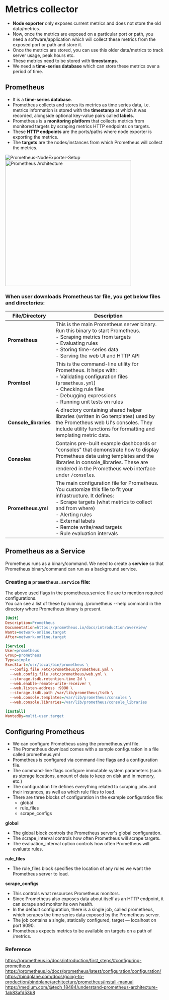 # Metrics collector

- **Node exporter** only exposes current metrics and does not store the old data/metrics.
- Now, once the metrics are exposed on a particular port or path, you need a software/application which will collect these metrics from the exposed port or path and store it.
- Once the metrics are stored, you can use this older data/metrics to track server usage, peak hours etc.
- These metrics need to be stored with **timestamps**.
- We need a **time-series database** which can store these metrics over a period of time.

  
  

## **Prometheus**

- It is a **time-series database**.
- Prometheus collects and stores its metrics as time series data, i.e. metrics information is stored with the **timestamp** at which it was recorded, alongside optional key-value pairs called **labels**.
- Prometheus is a **monitoring platform** that collects metrics from monitored targets by scraping metrics HTTP endpoints on targets.
- These **HTTP endpoints** are the ports/paths where node exporter is exporting the metrics.
- The **targets** are the nodes/instances from which Prometheus will collect the metrics.


  
![Prometheus-NodeExporter-Setup](https://miro.medium.com/v2/resize:fit:720/format:webp/1*H81MyuL03UTX7_MPKp6A0A.png)
<img src="[./images/prometheus-setup.png](https://miro.medium.com/v2/resize:fit:720/format:webp/1*H81MyuL03UTX7_MPKp6A0A.png)" alt="Prometheus Architecture" width="400"/>  

  
### When user downloads Prometheus tar file, you get below files and directories:

| File/Directory      | Description |
|---------------------|-------------|
| **Prometheus**      | This is the main Prometheus server binary. Run this binary to start Prometheus.<br>- Scraping metrics from targets <br>- Evaluating rules <br>- Storing time-series data <br>- Serving the web UI and HTTP API |
| **Promtool**        | This is the command-line utility for Prometheus. It helps with:<br>- Validating configuration files (`prometheus.yml`) <br>- Checking rule files <br>- Debugging expressions <br>- Running unit tests on rules |
| **Console_libraries** | A directory containing shared helper libraries (written in Go templates) used by the Prometheus web UI's consoles. They include utility functions for formatting and templating metric data. |
| **Consoles**        | Contains pre-built example dashboards or "consoles" that demonstrate how to display Prometheus data using templates and the libraries in console_libraries. These are rendered in the Prometheus web interface under `/consoles`. |
| **Prometheus.yml**  | The main configuration file for Prometheus. You customize this file to fit your infrastructure. It defines:<br>- Scrape targets (what metrics to collect and from where) <br>- Alerting rules <br>- External labels <br>- Remote write/read targets <br>- Rule evaluation intervals |
  


## **Prometheus as a Service**

Prometheus runs as a binary/command. We need to create a **service** so that Prometheus binary/command can run as a background service.

### **Creating a `prometheus.service` file:**

The above used flags in the prometheus.service file are to mention required configurations.  
You can see a list of these by running ./prometheus --help command in the directory where Prometheus binary is present.

```ini
[Unit]
Description=Prometheus
Documentation=https://prometheus.io/docs/introduction/overview/
Wants=network-online.target
After=network-online.target

[Service]
User=prometheus
Group=prometheus
Type=simple
ExecStart=/usr/local/bin/prometheus \
  --config.file /etc/prometheus/prometheus.yml \
  --web.config.file /etc/prometheus/web.yml \
  --storage.tsdb.retention.time 2d \
  --web.enable-remote-write-receiver \
  --web.listen-address :9090 \
  --storage.tsdb.path /var/lib/prometheus/tsdb \
  --web.console.templates=/var/lib/prometheus/consoles \
  --web.console.libraries=/var/lib/prometheus/console_libraries

[Install]
WantedBy=multi-user.target
```

## Configuring Prometheus
  - We can configure Prometheus using the prometheus.yml file.  
  - The Prometheus download comes with a sample configuration in a file called prometheus.yml  
  - Prometheus is configured via command-line flags and a configuration file.  
  - The command-line flags configure immutable system parameters (such as storage locations, amount of data to keep on disk and in memory, etc.)  
  - The configuration file defines everything related to scraping jobs and their instances, as well as which rule files to load.  
  - There are three blocks of configuration in the example configuration file:  
    - global
    - rule_files
    - scrape_configs

**global**
  - The global block controls the Prometheus server's global configuration.  
  - The scrape_interval controls how often Prometheus will scrape targets.  
  - The evaluation_interval option controls how often Prometheus will evaluate rules.  

**rule_files**
  - The rule_files block specifies the location of any rules we want the Prometheus server to load.

**scrape_configs**
  - This controls what resources Prometheus monitors.  
  - Since Prometheus also exposes data about itself as an HTTP endpoint, it can scrape and monitor its own health.  
  - In the default configuration, there is a single job, called prometheus, which scrapes the time series data exposed by the Prometheus server.  
  - The job contains a single, statically configured, target — localhost on port 9090.  
  - Prometheus expects metrics to be available on targets on a path of /metrics.  
    

### Reference
https://prometheus.io/docs/introduction/first_steps/#configuring-prometheus  
https://prometheus.io/docs/prometheus/latest/configuration/configuration/  
https://bindplane.com/docs/going-to-production/bindplane/architecture/prometheus/install-manual  
https://medium.com/@tech_18484/understand-prometheus-architecture-1ab83afd53b8
